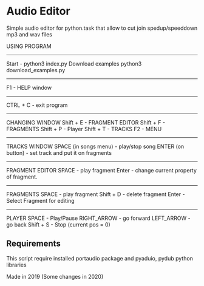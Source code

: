 # Audio Editor
Simple audio editor for python.task that allow to
cut join spedup/speeddown mp3 and wav files

USING PROGRAM

---
Start - python3 index.py
Download examples python3 download_examples.py

---
F1 - HELP window

---
CTRL + C - exit program

---
CHANGING WINDOW
    Shift + E - FRAGMENT EDITOR
    Shift + F - FRAGMENTS
    Shift + P - Player
    Shift + T - TRACKS
    F2 - MENU

---
TRACKS WINDOW
    SPACE (in songs menu) - play/stop song
    ENTER (on button) - set track and put it on fragments

---
FRAGMENT EDITOR
    SPACE - play fragment
    Enter - change current property of fragment.

---
FRAGMENTS
    SPACE - play fragment
    Shift + D - delete fragment
    Enter - Select Fragment for editing

---
PLAYER
    SPACE - Play/Pause
    RIGHT_ARROW - go forward
    LEFT_ARROW - go back
    Shift + S - Stop (current pos = 0)

## Requirements
This script require installed portaudio package
and pyaduio, pydub python libraries

Made in 2019 (Some changes in 2020)
